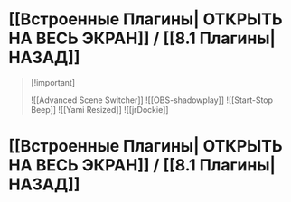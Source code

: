 # **[[Встроенные Плагины| ОТКРЫТЬ НА ВЕСЬ ЭКРАН]]** / **[[8.1 Плагины|НАЗАД]]**

> [!important] ⠀
> 
> 
> ![[Advanced Scene Switcher]]
> ![[OBS-shadowplay]]
> ![[Start-Stop Beep]]
> ![[Yami Resized]]
> ![[jrDockie]]
# **[[Встроенные Плагины| ОТКРЫТЬ НА ВЕСЬ ЭКРАН]]** / **[[8.1 Плагины|НАЗАД]]**